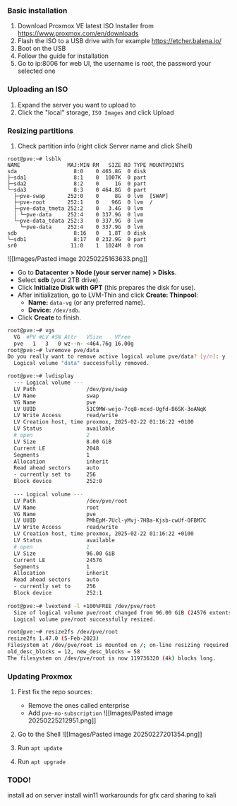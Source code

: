 
### Basic installation

1. Download Proxmox VE latest ISO Installer from https://www.proxmox.com/en/downloads
2. Flash the ISO to a USB drive with for example https://etcher.balena.io/
3. Boot on the USB
4. Follow the guide for installation
5. Go to ip:8006 for web UI, the username is root, the password your selected one

### Uploading an ISO

1. Expand the server you want to upload to
2. Click the "local" storage, `ISO Images` and click Upload

### Resizing partitions

1. Check partition info (right click Server name and click Shell)
```
root@pve:~# lsblk
NAME               MAJ:MIN RM   SIZE RO TYPE MOUNTPOINTS
sda                  8:0    0 465.8G  0 disk 
├─sda1               8:1    0  1007K  0 part 
├─sda2               8:2    0     1G  0 part 
└─sda3               8:3    0 464.8G  0 part 
  ├─pve-swap       252:0    0     8G  0 lvm  [SWAP]
  ├─pve-root       252:1    0    96G  0 lvm  /
  ├─pve-data_tmeta 252:2    0   3.4G  0 lvm  
  │ └─pve-data     252:4    0 337.9G  0 lvm  
  └─pve-data_tdata 252:3    0 337.9G  0 lvm  
    └─pve-data     252:4    0 337.9G  0 lvm  
sdb                  8:16   0   1.8T  0 disk 
└─sdb1               8:17   0 232.9G  0 part 
sr0                 11:0    1  1024M  0 rom  
```

![[Images/Pasted image 20250225163633.png]]
- Go to **Datacenter > Node (your server name) > Disks**.
- Select **sdb** (your 2TB drive).
- Click **Initialize Disk with GPT** (this prepares the disk for use).
- After initialization, go to LVM-Thin and click **Create: Thinpool**:
    - **Name:** `data-vg` (or any preferred name).
    - **Device:** `/dev/sdb`.
- Click **Create** to finish.

```sh
root@pve:~# vgs
  VG  #PV #LV #SN Attr   VSize    VFree 
  pve   1   3   0 wz--n- <464.76g 16.00g
root@pve:~# lvremove pve/data
Do you really want to remove active logical volume pve/data? [y/n]: y
  Logical volume "data" successfully removed.
```

```sh
root@pve:~# lvdisplay
  --- Logical volume ---
  LV Path                /dev/pve/swap
  LV Name                swap
  VG Name                pve
  LV UUID                51C9MW-wejo-7cq8-mcxd-Ugfd-B6SK-3oANqK
  LV Write Access        read/write
  LV Creation host, time proxmox, 2025-02-22 01:16:22 +0100
  LV Status              available
  # open                 2
  LV Size                8.00 GiB
  Current LE             2048
  Segments               1
  Allocation             inherit
  Read ahead sectors     auto
  - currently set to     256
  Block device           252:0
   
  --- Logical volume ---
  LV Path                /dev/pve/root
  LV Name                root
  VG Name                pve
  LV UUID                PMhEpM-7Ucl-yMvj-7HBa-Kjsb-cwUf-OFBM7C
  LV Write Access        read/write
  LV Creation host, time proxmox, 2025-02-22 01:16:22 +0100
  LV Status              available
  # open                 1
  LV Size                96.00 GiB
  Current LE             24576
  Segments               1
  Allocation             inherit
  Read ahead sectors     auto
  - currently set to     256
  Block device           252:1
   
root@pve:~# lvextend -l +100%FREE /dev/pve/root
  Size of logical volume pve/root changed from 96.00 GiB (24576 extents) to <456.76 GiB (116930 extents).
  Logical volume pve/root successfully resized.

root@pve:~# resize2fs /dev/pve/root
resize2fs 1.47.0 (5-Feb-2023)
Filesystem at /dev/pve/root is mounted on /; on-line resizing required
old_desc_blocks = 12, new_desc_blocks = 58
The filesystem on /dev/pve/root is now 119736320 (4k) blocks long.
```


### Updating Proxmox

1. First fix the repo sources:
	- Remove the ones called enterprise
	- Add `pve-no-subscription`
	  ![[Images/Pasted image 20250225212951.png]]

2. Go to the Shell
   ![[Images/Pasted image 20250227201354.png]]
3. Run `apt update`
4. Run `apt upgrade`


### TODO!

install ad on server
install win11
workarounds for gfx card sharing to kali

